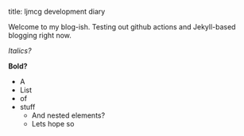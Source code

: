
title: ljmcg development diary

Welcome to my blog-ish. Testing out github actions and Jekyll-based blogging right now.

_Italics?_

**Bold?**

* A
* List
* of
* stuff
    * And nested elements?
    * Lets hope so
